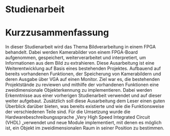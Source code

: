 # Studienarbeit

# Kurzzusammenfassung
In dieser Studienarbeit wird das Thema Bildverarbeitung in einem FPGA behandelt. Dabei werden
Kamerabilder von einem FPGA-Board aufgenommen, gespeichert, weiterverarbeitet und
interpretiert, um Informationen aus dem Bild zu extrahieren. Diese Ausarbeitung ist eine
Weiterentwicklung auf Basis eines bestehenden Projektes. Aufbauend auf bereits vorhandenen
Funktionen, der Speicherung von Kamerabildern und deren Ausgabe über VGA auf einen Monitor.
Ziel war es, die bestehenden Projektstände zu reviewen und mithilfe der vorhandenen Funktionen
eine zweidimensionale Objekterkennung zu implementieren. Dabei werden Erkenntnisse aus einer
vorherigen Studienarbeit verwendet und auf dieser weiter aufgebaut.
Zusätzlich soll diese Ausarbeitung dem Leser einen guten Überblick darüber bieten, was bereits
existierte und wie die Funktionsweise der verschiedenen Teile sind.
Für die Umsetzung wurde die Hardwarebeschreibungssprache „Very High Speed Integrated Circuit
(VHDL) „verwendet und neue Module implementiert, mit denen es möglich ist, ein Objekt im
zweidimensionalen Raum in seiner Position zu bestimmen.

